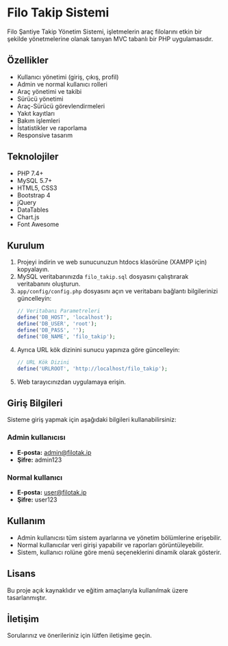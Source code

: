 # Filo Takip Sistemi

Filo Şantiye Takip Yönetim Sistemi, işletmelerin araç filolarını etkin bir şekilde yönetmelerine olanak tanıyan MVC tabanlı bir PHP uygulamasıdır.

## Özellikler

- Kullanıcı yönetimi (giriş, çıkış, profil)
- Admin ve normal kullanıcı rolleri
- Araç yönetimi ve takibi
- Sürücü yönetimi
- Araç-Sürücü görevlendirmeleri
- Yakıt kayıtları
- Bakım işlemleri
- İstatistikler ve raporlama
- Responsive tasarım

## Teknolojiler

- PHP 7.4+
- MySQL 5.7+
- HTML5, CSS3
- Bootstrap 4
- jQuery
- DataTables
- Chart.js
- Font Awesome

## Kurulum

1. Projeyi indirin ve web sunucunuzun htdocs klasörüne (XAMPP için) kopyalayın.
2. MySQL veritabanınızda `filo_takip.sql` dosyasını çalıştırarak veritabanını oluşturun.
3. `app/config/config.php` dosyasını açın ve veritabanı bağlantı bilgilerinizi güncelleyin:
   ```php
   // Veritabanı Parametreleri
   define('DB_HOST', 'localhost');
   define('DB_USER', 'root');
   define('DB_PASS', '');
   define('DB_NAME', 'filo_takip');
   ```
4. Ayrıca URL kök dizinini sunucu yapınıza göre güncelleyin:
   ```php
   // URL Kök Dizini
   define('URLROOT', 'http://localhost/filo_takip');
   ```
5. Web tarayıcınızdan uygulamaya erişin.

## Giriş Bilgileri

Sisteme giriş yapmak için aşağıdaki bilgileri kullanabilirsiniz:

### Admin kullanıcısı
- **E-posta:** admin@filotak.ip
- **Şifre:** admin123

### Normal kullanıcı
- **E-posta:** user@filotak.ip
- **Şifre:** user123

## Kullanım

- Admin kullanıcısı tüm sistem ayarlarına ve yönetim bölümlerine erişebilir.
- Normal kullanıcılar veri girişi yapabilir ve raporları görüntüleyebilir.
- Sistem, kullanıcı rolüne göre menü seçeneklerini dinamik olarak gösterir.

## Lisans

Bu proje açık kaynaklıdır ve eğitim amaçlarıyla kullanılmak üzere tasarlanmıştır.

## İletişim

Sorularınız ve önerileriniz için lütfen iletişime geçin. 